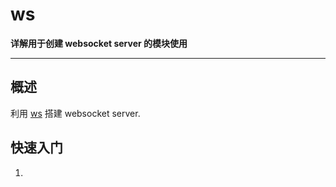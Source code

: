 # ws

**详解用于创建 websocket server 的模块使用**

----

## 概述
利用 [ws][ws] 搭建 websocket server.

## 快速入门
1. 





[ws]:https://github.com/websockets/ws